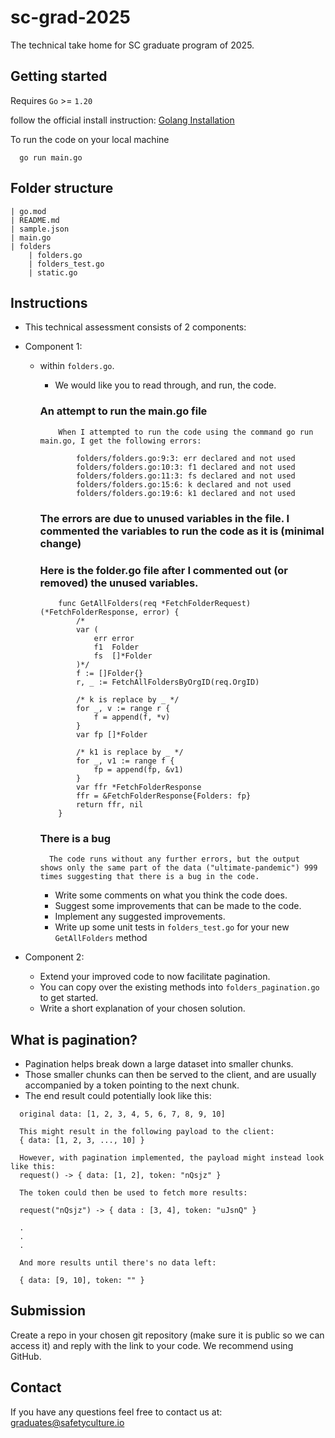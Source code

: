 # sc-grad-2025

The technical take home for SC graduate program of 2025.

## Getting started

Requires `Go` >= `1.20`

follow the official install instruction: [Golang Installation](https://go.dev/doc/install)

To run the code on your local machine
```
  go run main.go
```

## Folder structure

```
| go.mod
| README.md
| sample.json
| main.go
| folders
    | folders.go
    | folders_test.go
    | static.go
```

## Instructions

- This technical assessment consists of 2 components:
- Component 1:
  - within `folders.go`.
    - We would like you to read through, and run, the code.

     ### An attempt to run the main.go file
            When I attempted to run the code using the command go run main.go, I get the following errors:

                folders/folders.go:9:3: err declared and not used
                folders/folders.go:10:3: f1 declared and not used
                folders/folders.go:11:3: fs declared and not used
                folders/folders.go:15:6: k declared and not used
                folders/folders.go:19:6: k1 declared and not used

      ### The errors are due to unused variables in the file. I commented the variables to run the code as it is (minimal change)
      ### Here is the folder.go file after I commented out (or removed) the unused variables.

            func GetAllFolders(req *FetchFolderRequest) (*FetchFolderResponse, error) {
                /*
                var (
                    err error
                    f1  Folder
                    fs  []*Folder
                )*/
                f := []Folder{}
                r, _ := FetchAllFoldersByOrgID(req.OrgID)

                /* k is replace by _ */
                for _, v := range r {
                    f = append(f, *v)
                }
                var fp []*Folder
                
                /* k1 is replace by _ */
                for _, v1 := range f {
                    fp = append(fp, &v1)
                }
                var ffr *FetchFolderResponse
                ffr = &FetchFolderResponse{Folders: fp}
                return ffr, nil
            }
    
      ### There is a bug

          The code runs without any further errors, but the output shows only the same part of the data ("ultimate-pandemic") 999 times suggesting that there is a bug in the code.



    - Write some comments on what you think the code does.
    - Suggest some improvements that can be made to the code.
    - Implement any suggested improvements.
    - Write up some unit tests in `folders_test.go` for your new `GetAllFolders` method

- Component 2:
  - Extend your improved code to now facilitate pagination.
  - You can copy over the existing methods into `folders_pagination.go` to get started.
  - Write a short explanation of your chosen solution.

## What is pagination?
  - Pagination helps break down a large dataset into smaller chunks.
  - Those smaller chunks can then be served to the client, and are usually accompanied by a token pointing to the next chunk.
  - The end result could potentially look like this:
```
  original data: [1, 2, 3, 4, 5, 6, 7, 8, 9, 10]

  This might result in the following payload to the client:
  { data: [1, 2, 3, ..., 10] }

  However, with pagination implemented, the payload might instead look like this:
  request() -> { data: [1, 2], token: "nQsjz" }

  The token could then be used to fetch more results:

  request("nQsjz") -> { data : [3, 4], token: "uJsnQ" }

  .
  .
  .

  And more results until there's no data left:

  { data: [9, 10], token: "" }
```

## Submission

Create a repo in your chosen git repository (make sure it is public so we can access it) and reply with the link to your code. We recommend using GitHub.


## Contact

If you have any questions feel free to contact us at: graduates@safetyculture.io